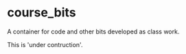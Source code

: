 # course_bits
A container for code and other bits developed as class work.

This is 'under contruction'.

